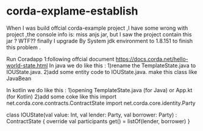 # corda-explame-establish


When I was build offcial corda-example project ,I have some wrong with project ,the console info is: miss anjs jar, but I saw the project contain this jar ? WTF??  finally I upgrade By System jdk environment to 1.8.151 to finish this problem .


Run Coradapp
1:following offcial document https://docs.corda.net/hello-world-state.html
 In java we do like this :
 1)rename the TemplateState.java to IOUState.java.
 2)add some entity code to IOUState.java. make this class like JavaBean
 
 In kotlin we do like this :
 1)opening TemplateState.java (for Java) or App.kt (for Kotlin)
 2)add some coke like this
  import net.corda.core.contracts.ContractState
  import net.corda.core.identity.Party

  class IOUState(val value: Int,
                 val lender: Party,
                 val borrower: Party) : ContractState {
      override val participants get() = listOf(lender, borrower)
  }
